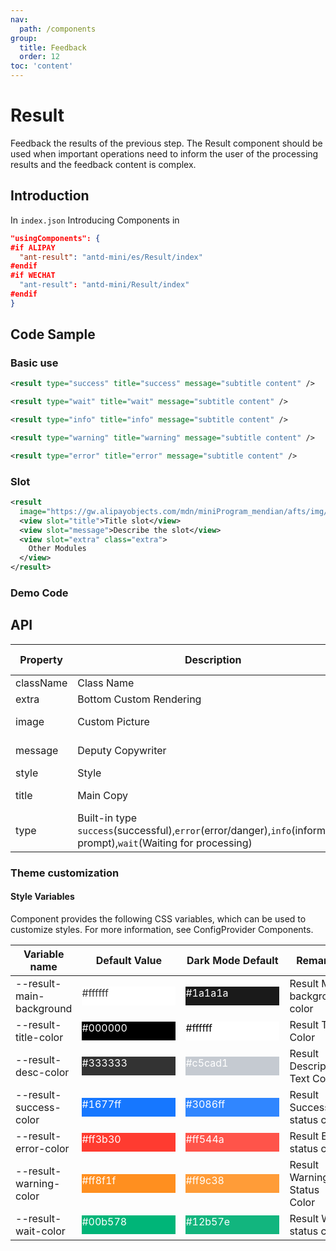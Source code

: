 ```yaml
---
nav:
  path: /components
group:
  title: Feedback
  order: 12
toc: 'content'
---
```


# Result

Feedback the results of the previous step. The Result component should be used when important operations need to inform the user of the processing results and the feedback content is complex.

## Introduction

In `index.json` Introducing Components in

```json
"usingComponents": {
#if ALIPAY
  "ant-result": "antd-mini/es/Result/index"
#endif
#if WECHAT
  "ant-result": "antd-mini/Result/index"
#endif
}
```

## Code Sample

### Basic use

```xml
<result type="success" title="success" message="subtitle content" />

<result type="wait" title="wait" message="subtitle content" />

<result type="info" title="info" message="subtitle content" />

<result type="warning" title="warning" message="subtitle content" />

<result type="error" title="error" message="subtitle content" />
```

### Slot

```xml
<result
  image="https://gw.alipayobjects.com/mdn/miniProgram_mendian/afts/img/A*wiFYTo5I0m8AAAAAAAAAAABjAQAAAQ/original">
  <view slot="title">Title slot</view>
  <view slot="message">Describe the slot</view>
  <view slot="extra" class="extra">
    Other Modules
  </view>
</result>
```

### Demo Code

<code src='../../demo/pages/Result/index'></code>

## API

| Property      | Description                                                                                     | Type           | Default Value |
| --------- | ---------------------------------------------------------------------------------------- | -------------- | ------ |
| className | Class Name                                                                                     | string         | -      |
| extra     | Bottom Custom Rendering                                                                           | slot           | -      |
| image     | Custom Picture                                                                               | string \| slot | -      |
| message   | Deputy Copywriter                                                                                   | string \| slot | -      |
| style     | Style                                                                                     | string         | -      |
| title     | Main Copy                                                                                   | string \| slot | -      |
| type      | Built-in type `success`(successful),`error`(error/danger),`info`(information prompt),`wait`(Waiting for processing) | string         | -      |

### Theme customization

#### Style Variables

Component provides the following CSS variables, which can be used to customize styles. For more information, see ConfigProvider Components.

| Variable name                   | Default Value                                                                                            | Dark Mode Default                                                                                    | Remarks                |
| ------------------------ | ------------------------------------------------------------------------------------------------- | ------------------------------------------------------------------------------------------------- | ------------------- |
| --result-main-background | <div style="width: 150px; height: 30px; background-color: #ffffff; color: #333333;">#ffffff</div> | <div style="width: 150px; height: 30px; background-color: #1a1a1a; color: #ffffff;">#1a1a1a</div> | Result Main background color   |
| --result-title-color     | <div style="width: 150px; height: 30px; background-color: #000000; color: #ffffff;">#000000</div> | <div style="width: 150px; height: 30px; background-color: #ffffff; color: #000000;">#ffffff</div> | Result Title Color     |
| --result-desc-color      | <div style="width: 150px; height: 30px; background-color: #333333; color: #ffffff;">#333333</div> | <div style="width: 150px; height: 30px; background-color: #c5cad1; color: #ffffff;">#c5cad1</div> | Result Description Text Color |
| --result-success-color   | <div style="width: 150px; height: 30px; background-color: #1677ff; color: #ffffff;">#1677ff</div> | <div style="width: 150px; height: 30px; background-color: #3086ff; color: #ffffff;">#3086ff</div> | Result Success status color |
| --result-error-color     | <div style="width: 150px; height: 30px; background-color: #ff3b30; color: #ffffff;">#ff3b30</div> | <div style="width: 150px; height: 30px; background-color: #ff544a; color: #ffffff;">#ff544a</div> | Result Error status color |
| --result-warning-color   | <div style="width: 150px; height: 30px; background-color: #ff8f1f; color: #ffffff;">#ff8f1f</div> | <div style="width: 150px; height: 30px; background-color: #ff9c38; color: #ffffff;">#ff9c38</div> | Result Warning Status Color |
| --result-wait-color      | <div style="width: 150px; height: 30px; background-color: #00b578; color: #ffffff;">#00b578</div> | <div style="width: 150px; height: 30px; background-color: #12b57e; color: #ffffff;">#12b57e</div> | Result Wait status color |
